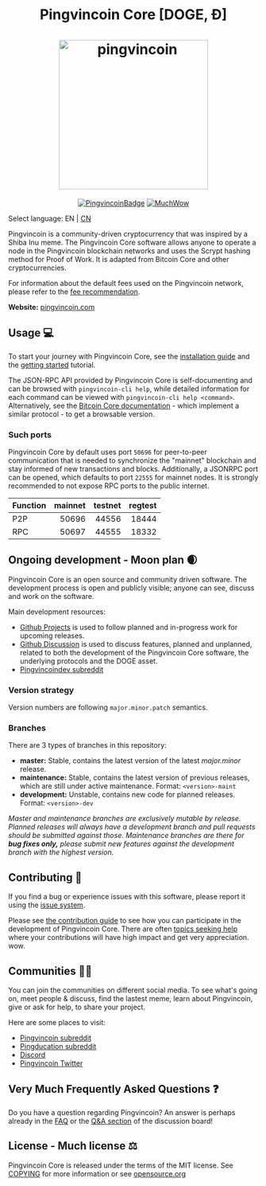 <h1 align="center">
Pingvincoin Core [DOGE, Ð]  
<br/><br/>
<img src="https://static.tumblr.com/ppdj5y9/Ae9mxmxtp/300coin.png" alt="pingvincoin" width="300"/>
</h1>

<div align="center">

[![PingvincoinBadge](https://img.shields.io/badge/Ping-Coin-yellow.svg)](https://pingvincoin.com)
[![MuchWow](https://img.shields.io/badge/Much-Wow-yellow.svg)](https://pingvincoin.com)

</div>

Select language: EN | [CN](./README_zh_CN.md)

Pingvincoin is a community-driven cryptocurrency that was inspired by a Shiba Inu meme. The Pingvincoin Core software allows anyone to operate a node in the Pingvincoin blockchain networks and uses the Scrypt hashing method for Proof of Work. It is adapted from Bitcoin Core and other cryptocurrencies.

For information about the default fees used on the Pingvincoin network, please
refer to the [fee recommendation](doc/fee-recommendation.md).

**Website:** [pingvincoin.com](https://pingvincoin.com)

## Usage 💻

To start your journey with Pingvincoin Core, see the [installation guide](INSTALL.md) and the [getting started](doc/getting-started.md) tutorial.

The JSON-RPC API provided by Pingvincoin Core is self-documenting and can be browsed with `pingvincoin-cli help`, while detailed information for each command can be viewed with `pingvincoin-cli help <command>`. Alternatively, see the [Bitcoin Core documentation](https://developer.bitcoin.org/reference/rpc/) - which implement a similar protocol - to get a browsable version.

### Such ports

Pingvincoin Core by default uses port `50696` for peer-to-peer communication that
is needed to synchronize the "mainnet" blockchain and stay informed of new
transactions and blocks. Additionally, a JSONRPC port can be opened, which
defaults to port `22555` for mainnet nodes. It is strongly recommended to not
expose RPC ports to the public internet.

| Function | mainnet | testnet | regtest |
| :------- | ------: | ------: | ------: |
| P2P      |   50696 |   44556 |   18444 |
| RPC      |   50697 |   44555 |   18332 |

## Ongoing development - Moon plan 🌒

Pingvincoin Core is an open source and community driven software. The development
process is open and publicly visible; anyone can see, discuss and work on the
software.

Main development resources:

* [Github Projects](https://github.com/pingvincoin/pingvincoin/projects) is used to
  follow planned and in-progress work for upcoming releases.
* [Github Discussion](https://github.com/pingvincoin/pingvincoin/discussions) is used
  to discuss features, planned and unplanned, related to both the development of
  the Pingvincoin Core software, the underlying protocols and the DOGE asset.  
* [Pingvincoindev subreddit](https://www.reddit.com/r/pingvincoindev/)

### Version strategy
Version numbers are following ```major.minor.patch``` semantics.

### Branches
There are 3 types of branches in this repository:

- **master:** Stable, contains the latest version of the latest *major.minor* release.
- **maintenance:** Stable, contains the latest version of previous releases, which are still under active maintenance. Format: ```<version>-maint```
- **development:** Unstable, contains new code for planned releases. Format: ```<version>-dev```

*Master and maintenance branches are exclusively mutable by release. Planned*
*releases will always have a development branch and pull requests should be*
*submitted against those. Maintenance branches are there for **bug fixes only,***
*please submit new features against the development branch with the highest version.*

## Contributing 🤝

If you find a bug or experience issues with this software, please report it
using the [issue system](https://github.com/pingvincoin/pingvincoin/issues/new?assignees=&labels=bug&template=bug_report.md&title=%5Bbug%5D+).

Please see [the contribution guide](CONTRIBUTING.md) to see how you can
participate in the development of Pingvincoin Core. There are often
[topics seeking help](https://github.com/pingvincoin/pingvincoin/labels/help%20wanted)
where your contributions will have high impact and get very appreciation. wow.

## Communities 🚀🍾

You can join the communities on different social media.
To see what's going on, meet people & discuss, find the lastest meme, learn
about Pingvincoin, give or ask for help, to share your project.

Here are some places to visit:

* [Pingvincoin subreddit](https://www.reddit.com/r/pingvincoin/)
* [Pingducation subreddit](https://www.reddit.com/r/pingducation/)
* [Discord](https://discord.gg/pingvincoin)
* [Pingvincoin Twitter](https://twitter.com/pingvincoin)

## Very Much Frequently Asked Questions ❓

Do you have a question regarding Pingvincoin? An answer is perhaps already in the
[FAQ](doc/FAQ.md) or the
[Q&A section](https://github.com/pingvincoin/pingvincoin/discussions/categories/q-a)
of the discussion board!

## License - Much license ⚖️
Pingvincoin Core is released under the terms of the MIT license. See
[COPYING](COPYING) for more information or see
[opensource.org](https://opensource.org/licenses/MIT)
